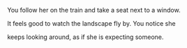 You follow her on the train and take a seat next to a window.

It feels good to watch the landscape fly by.  You notice she

keeps looking around, as if she is expecting someone.